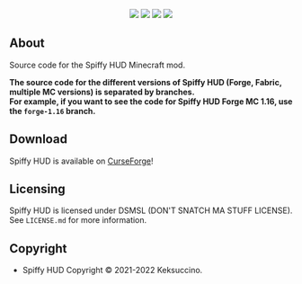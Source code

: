 <p style="text-align: center;">
<a href="https://discord.gg/UzmeWkD"><img src="https://discordapp.com/api/guilds/704163135787106365/widget.png?style=banner2" /></a> 
<a href="https://twitter.com/keksuccino"><img src="https://user-images.githubusercontent.com/35544624/132924153-df28357d-6816-48a2-96a8-594333d3b075.png" /></a> 
<a href="https://www.patreon.com/keksuccino"><img src="https://user-images.githubusercontent.com/35544624/132924155-25fe4269-5936-4cac-88cf-5d6069e0443a.png" /></a> 
<a href="https://paypal.me/TimSchroeter"><img src="https://user-images.githubusercontent.com/35544624/132924156-ec4300ea-7e10-40de-a271-8effb8fbf5cf.png" /></a>
</p>

## About

Source code for the Spiffy HUD Minecraft mod.

**The source code for the different versions of Spiffy HUD (Forge, Fabric, multiple MC versions) is separated by branches.**<br>
**For example, if you want to see the code for Spiffy HUD Forge MC 1.16, use the `forge-1.16` branch.**

## Download

Spiffy HUD is available on [CurseForge](https://www.curseforge.com/minecraft/mc-mods/spiffy-hud-forge)!

## Licensing

Spiffy HUD is licensed under DSMSL (DON'T SNATCH MA STUFF LICENSE).<br>
See `LICENSE.md` for more information.

## Copyright

- Spiffy HUD Copyright © 2021-2022 Keksuccino.<br>
